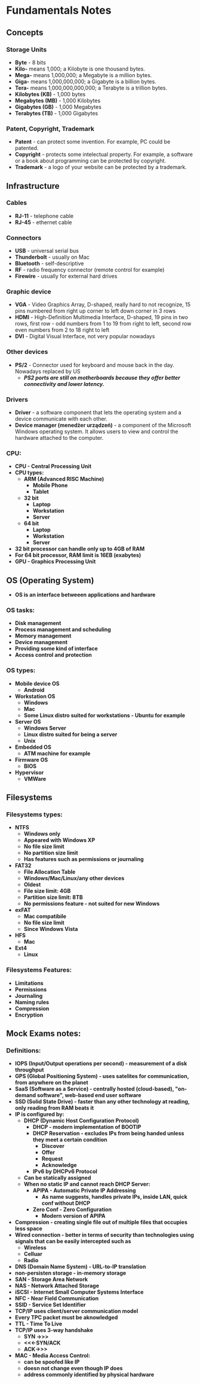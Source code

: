 # Fundamentals Notes
## Concepts
### Storage Units
- **Byte** - 8 bits
- **Kilo-** means 1,000; a Kilobyte is one thousand bytes.
- **Mega-** means 1,000,000; a Megabyte is a million bytes.
- **Giga-** means 1,000,000,000; a Gigabyte is a billion bytes.
- **Tera-** means 1,000,000,000,000; a Terabyte is a trillion bytes.
- **Kilobytes (KB)** - 1,000 bytes
- **Megabytes (MB)** - 1,000 Kilobytes
- **Gigabytes (GB)** - 1,000 Megabytes
- **Terabytes (TB)** - 1,000 Gigabytes
### Patent, Copyright, Trademark
- **Patent** - can protect some invention. For example, PC could be patented.
- **Copyright** - protects some intelectual property. For example, a software or a book about programming can be protected by copyright.
- **Trademark** - a logo of your website can be protected by a trademark.
## Infrastructure
### Cables
- **RJ-11** - telephone cable
- **RJ-45** - ethernet cable
### Connectors 
- **USB** - universal serial bus
- **Thunderbolt** - usually on Mac
- **Bluetooth** - self-descriptive
- **RF** - radio frequency connector (remote control for example)
- **Firewire** - usually for external hard drives
### Graphic device
- **VGA** - Video Graphics Array, D-shaped, really hard to not recognize, 15 pins numbered from right up corner to left down corner in 3 rows 
- **HDMI** - High-Definition Multimedia Interface, D-shaped, 19 pins in two rows, first row - odd numbers from 1 to 19 from right to left, second row even numbers from 2 to 18 right to left
- **DVI** - Digital Visual Interface, not very popular nowadays
### Other devices
- **PS/2** - Connector used for keyboard and mouse back in the day. Nowadays replaced by US
    - ***PS2 ports are still on motherboards because they offer better connectivity and lower latency.***
### Drivers
- **Driver** - a software component that lets the operating system and a device communicate with each other.
- **Device manager (menedżer urządzeń)** - a component of the Microsoft Windows operating system. It allows users to view and control the hardware attached to the computer.
### CPU:
- **CPU - Central Processing Unit**
- **CPU types:**
    - **ARM (Advanced RISC Machine)**
        - **Mobile Phone**
        - **Tablet**
    - **32 bit**
        - **Laptop**
        - **Workstation**
        - **Server**
    - **64 bit**
        - **Laptop**
        - **Workstation**
        - **Server**
- **32 bit processor can handle only up to 4GB of RAM**
- **For 64 bit processor, RAM limit is 16EB (exabytes)**
- **GPU - Graphics Processing Unit**
## OS (Operating System)
- **OS is an interface betweeen applications and hardware**
### OS tasks:
- **Disk management**
- **Process management and scheduling**
- **Memory management**
- **Device management**
- **Providing some kind of interface**
- **Access control and protection**
### OS types:
- **Mobile device OS**
    - **Android**
- **Workstation OS**
    - **Windows**
    - **Mac**
    - **Some Linux distro suited for workstations - Ubuntu for example**
- **Server OS**
    - **Windows Server**
    - **Linux distro suited for being a server**
    - **Unix**
- **Embedded OS**
    - **ATM machine for example**
- **Firmware OS**
    - **BIOS**
- **Hypervisor**
    - **VMWare**

## Filesystems

### Filesystems types:
- **NTFS**
    - **Windows only**
    - **Appeared with Windows XP**
    - **No file size limit**
    - **No partition size limit**
    - **Has features such as permissions or journaling**
- **FAT32**
    - **File Allocation Table**
    - **Windows/Mac/Linux/any other devices**
    - **Oldest**
    - **File size limit: 4GB**
    - **Partition size limit: 8TB**
    - **No permissions feature - not suited for new Windows**
- **exFAT**
    - **Mac compatibile**
    - **No file size limit**
    - **Since Windows Vista**
- **HFS**
    - **Mac**
- **Ext4**
    - **Linux**

### Filesystems Features:
- **Limitations**
- **Permissions**
- **Journaling**
- **Naming rules**
- **Compression**
- **Encryption**

## Mock Exams notes:
### Definitions:
- **IOPS (Input/Output operations per second) - measurement of a disk throughput**
- **GPS (Global Positioning System) - uses satelites for communication, from anywhere on the planet**
- **SaaS (Software as a Service) - centrally hosted (cloud-based), "on-demand software", web-based end user software**
- **SSD (Solid State Drive) - faster than any other technology at reading, only reading from RAM beats it**
- **IP is configured by:**
    - **DHCP (Dynamic Host Configuration Protocol)**
        - **DHCP - modern implementation of BOOTIP**
        - **DHCP Reservation - excludes IPs from being handed unless they meet a certain condition**
            - **Discover**
            - **Offer**
            - **Request**
            - **Acknowledge**
        - **IPv6 by DHCPv6 Protocol**
    - **Can be statically assigned**
    - **When no static IP and cannot reach DHCP Server:**
        - **APIPA - Automatic Private IP Addressing**
            - **As name suggests, handles private IPs, inside LAN, quick conf without DHCP**
        - **Zero Conf - Zero Configuration**
            - **Modern version of APIPA**
- **Compression - creating single file out of multiple files that occupies less space**
- **Wired connection - better in terms of security than technologies using signals that can be easily intercepted such as**
    - **Wireless**
    - **Celluar**
    - **Radio**
- **DNS (Domain Name System) - URL-to-IP translation**
- **non-persisten storage - in-memory storage**
- **SAN - Storage Area Network**
- **NAS - Network Attached Storage**
- **iSCSI - Internet Small Computer Systems Interface**
- **NFC - Near Field Communication**
- **SSID - Service Set Identifier**
- **TCP/IP uses client/server communication model**
- **Every TPC packet must be aknowledged**
- **TTL - Time To Live**
- **TCP/IP uses 3-way handshake**
    - **SYN ->>>**
    - **<<<-SYN/ACK**
    - **ACK->>>**
- **MAC - Media Access Control:**
    - **can be spoofed like IP**
    - **doesn not change even though IP does**
    - **address commonly identified by physical hardware**